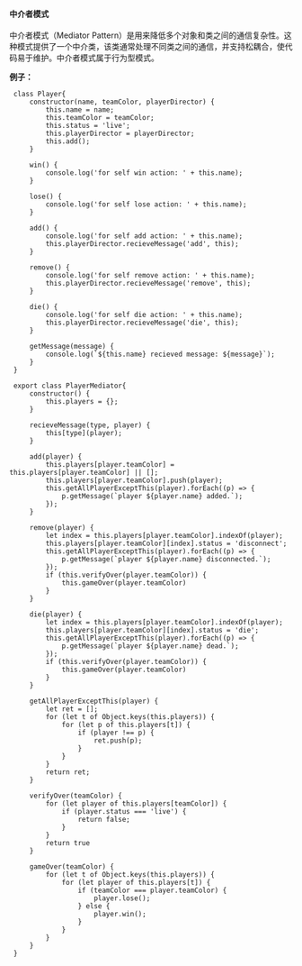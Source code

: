 


#### 中介者模式

中介者模式（Mediator Pattern）是用来降低多个对象和类之间的通信复杂性。这种模式提供了一个中介类，该类通常处理不同类之间的通信，并支持松耦合，使代码易于维护。中介者模式属于行为型模式。

**例子：**

     class Player{
         constructor(name, teamColor, playerDirector) {
             this.name = name;
             this.teamColor = teamColor;
             this.status = 'live';
             this.playerDirector = playerDirector;
             this.add();
         }

         win() {
             console.log('for self win action: ' + this.name);
         }

         lose() {
             console.log('for self lose action: ' + this.name);
         }

         add() {
             console.log('for self add action: ' + this.name);
             this.playerDirector.recieveMessage('add', this);
         }

         remove() {
             console.log('for self remove action: ' + this.name);
             this.playerDirector.recieveMessage('remove', this);
         }

         die() {
             console.log('for self die action: ' + this.name);
             this.playerDirector.recieveMessage('die', this);
         }

         getMessage(message) {
             console.log(`${this.name} recieved message: ${message}`);
         }
     }

     export class PlayerMediator{
         constructor() {
             this.players = {};
         }

         recieveMessage(type, player) {
             this[type](player);
         }

         add(player) {
             this.players[player.teamColor] = this.players[player.teamColor] || [];
             this.players[player.teamColor].push(player);
             this.getAllPlayerExceptThis(player).forEach((p) => {
                 p.getMessage(`player ${player.name} added.`);
             });
         }

         remove(player) {
             let index = this.players[player.teamColor].indexOf(player);
             this.players[player.teamColor][index].status = 'disconnect';
             this.getAllPlayerExceptThis(player).forEach((p) => {
                 p.getMessage(`player ${player.name} disconnected.`);
             });
             if (this.verifyOver(player.teamColor)) {
                 this.gameOver(player.teamColor)
             }
         }

         die(player) {
             let index = this.players[player.teamColor].indexOf(player);
             this.players[player.teamColor][index].status = 'die';
             this.getAllPlayerExceptThis(player).forEach((p) => {
                 p.getMessage(`player ${player.name} dead.`);
             });
             if (this.verifyOver(player.teamColor)) {
                 this.gameOver(player.teamColor)
             }
         }

         getAllPlayerExceptThis(player) {
             let ret = [];
             for (let t of Object.keys(this.players)) {
                 for (let p of this.players[t]) {
                     if (player !== p) {
                         ret.push(p);
                     }
                 }
             }
             return ret;
         }

         verifyOver(teamColor) {
             for (let player of this.players[teamColor]) {
                 if (player.status === 'live') {
                     return false;
                 }
             }
             return true
         }

         gameOver(teamColor) {
             for (let t of Object.keys(this.players)) {
                 for (let player of this.players[t]) {
                     if (teamColor === player.teamColor) {
                         player.lose();
                     } else {
                         player.win();
                     }
                 }
             }
         }
     }
<!--stackedit_data:
eyJoaXN0b3J5IjpbMTQ2NTA3MTQ4NywzOTY0ODIxXX0=
-->